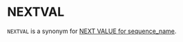 # NEXTVAL

`NEXTVAL` is a synonym for [NEXT VALUE for sequence_name](/sql-statements-structure/sequences/sequence-functions/next-value-for-sequence_name).
